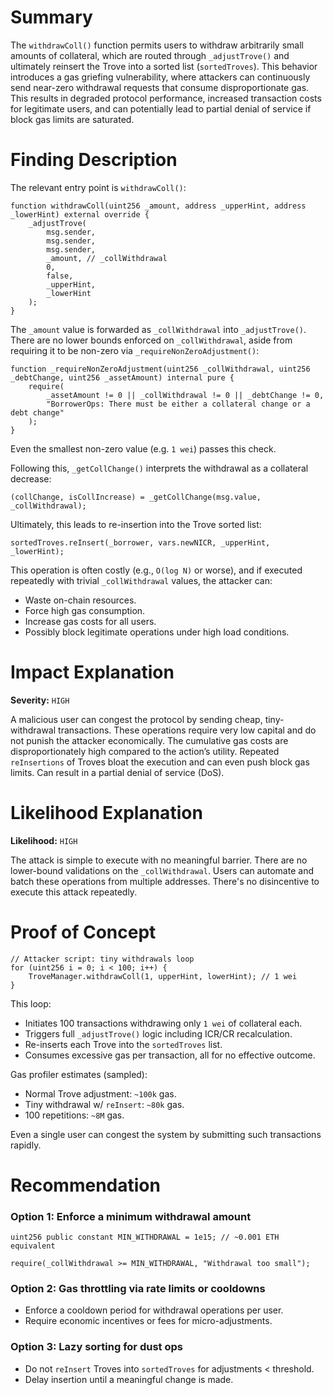 # Summary

The `withdrawColl()` function permits users to withdraw arbitrarily small amounts of collateral, which are routed through `_adjustTrove()` and ultimately reinsert the Trove into a sorted list (`sortedTroves`). This behavior introduces a gas griefing vulnerability, where attackers can continuously send near-zero withdrawal requests that consume disproportionate gas. This results in degraded protocol performance, increased transaction costs for legitimate users, and can potentially lead to partial denial of service if block gas limits are saturated.

# Finding Description

The relevant entry point is `withdrawColl()`:

```solidity
function withdrawColl(uint256 _amount, address _upperHint, address _lowerHint) external override {
    _adjustTrove(
        msg.sender,
        msg.sender,
        msg.sender,
        _amount, // _collWithdrawal
        0,
        false,
        _upperHint,
        _lowerHint
    );
}
```

The `_amount` value is forwarded as `_collWithdrawal` into `_adjustTrove()`. There are no lower bounds enforced on `_collWithdrawal`, aside from requiring it to be non-zero via `_requireNonZeroAdjustment()`:

```solidity
function _requireNonZeroAdjustment(uint256 _collWithdrawal, uint256 _debtChange, uint256 _assetAmount) internal pure {
    require(
        _assetAmount != 0 || _collWithdrawal != 0 || _debtChange != 0,
        "BorrowerOps: There must be either a collateral change or a debt change"
    );
}
```

Even the smallest non-zero value (e.g. `1 wei`) passes this check.

Following this, `_getCollChange()` interprets the withdrawal as a collateral decrease:

```solidity
(collChange, isCollIncrease) = _getCollChange(msg.value, _collWithdrawal);
```

Ultimately, this leads to re-insertion into the Trove sorted list:

```solidity
sortedTroves.reInsert(_borrower, vars.newNICR, _upperHint, _lowerHint);
```

This operation is often costly (e.g., `O(log N)` or worse), and if executed repeatedly with trivial `_collWithdrawal` values, the attacker can:

- Waste on-chain resources.
- Force high gas consumption.
- Increase gas costs for all users.
- Possibly block legitimate operations under high load conditions.

# Impact Explanation

**Severity:** `HIGH`

A malicious user can congest the protocol by sending cheap, tiny-withdrawal transactions.
These operations require very low capital and do not punish the attacker economically.
The cumulative gas costs are disproportionately high compared to the action’s utility.
Repeated `reInsertions` of Troves bloat the execution and can even push block gas limits.
Can result in a partial denial of service (DoS).

# Likelihood Explanation

**Likelihood:** `HIGH`

The attack is simple to execute with no meaningful barrier.
There are no lower-bound validations on the `_collWithdrawal`.
Users can automate and batch these operations from multiple addresses.
There's no disincentive to execute this attack repeatedly.

# Proof of Concept

```solidity
// Attacker script: tiny withdrawals loop
for (uint256 i = 0; i < 100; i++) {
    TroveManager.withdrawColl(1, upperHint, lowerHint); // 1 wei
}
```

This loop:

- Initiates 100 transactions withdrawing only `1 wei` of collateral each.
- Triggers full `_adjustTrove()` logic including ICR/CR recalculation.
- Re-inserts each Trove into the `sortedTroves` list.
- Consumes excessive gas per transaction, all for no effective outcome.

Gas profiler estimates (sampled):

- Normal Trove adjustment: `~100k` gas.
- Tiny withdrawal w/ `reInsert`: `~80k` gas.
- 100 repetitions: `~8M` gas.

Even a single user can congest the system by submitting such transactions rapidly.

# Recommendation

### Option 1: Enforce a minimum withdrawal amount

```solidity
uint256 public constant MIN_WITHDRAWAL = 1e15; // ~0.001 ETH equivalent

require(_collWithdrawal >= MIN_WITHDRAWAL, "Withdrawal too small");
```

### Option 2: Gas throttling via rate limits or cooldowns

- Enforce a cooldown period for withdrawal operations per user.
- Require economic incentives or fees for micro-adjustments.

### Option 3: Lazy sorting for dust ops

- Do not `reInsert` Troves into `sortedTroves` for adjustments < threshold.
- Delay insertion until a meaningful change is made.
